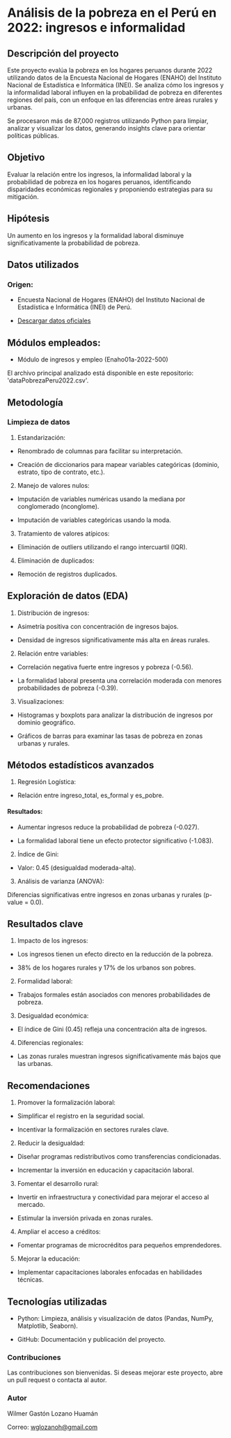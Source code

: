# Análisis de la pobreza en el Perú en 2022: ingresos e informalidad

## Descripción del proyecto

Este proyecto evalúa la pobreza en los hogares peruanos durante 2022 utilizando datos de la Encuesta Nacional de Hogares (ENAHO) del Instituto Nacional de Estadística e Informática (INEI). Se analiza cómo los ingresos y la informalidad laboral influyen en la probabilidad de pobreza en diferentes regiones del país, con un enfoque en las diferencias entre áreas rurales y urbanas.

Se procesaron más de 87,000 registros utilizando Python para limpiar, analizar y visualizar los datos, generando insights clave para orientar políticas públicas.

## Objetivo

Evaluar la relación entre los ingresos, la informalidad laboral y la probabilidad de pobreza en los hogares peruanos, identificando disparidades económicas regionales y proponiendo estrategias para su mitigación.

## Hipótesis

Un aumento en los ingresos y la formalidad laboral disminuye significativamente la probabilidad de pobreza.

## Datos utilizados

### Origen:

* Encuesta Nacional de Hogares (ENAHO) del Instituto Nacional de Estadística e Informática (INEI) de Perú.

* [Descargar datos oficiales](https://www.datosabiertos.gob.pe/dataset/encuesta-nacional-de-hogares-enaho-2022-instituto-nacional-de-estad%C3%ADstica-e-inform%C3%A1tica-%E2%80%93)

## Módulos empleados:

* Módulo de ingresos y empleo (Enaho01a-2022-500)

El archivo principal analizado está disponible en este repositorio: 'dataPobrezaPeru2022.csv'.

## Metodología

### Limpieza de datos

1. Estandarización:

* Renombrado de columnas para facilitar su interpretación.

* Creación de diccionarios para mapear variables categóricas (dominio, estrato, tipo de contrato, etc.).

2. Manejo de valores nulos:

* Imputación de variables numéricas usando la mediana por conglomerado (nconglome).

* Imputación de variables categóricas usando la moda.

3. Tratamiento de valores atípicos:

* Eliminación de outliers utilizando el rango intercuartil (IQR).

4. Eliminación de duplicados:

* Remoción de registros duplicados.

## Exploración de datos (EDA)

1. Distribución de ingresos:

* Asimetría positiva con concentración de ingresos bajos.

* Densidad de ingresos significativamente más alta en áreas rurales.

2. Relación entre variables:

* Correlación negativa fuerte entre ingresos y pobreza (-0.56).

* La formalidad laboral presenta una correlación moderada con menores probabilidades de pobreza (-0.39).

3. Visualizaciones:

* Histogramas y boxplots para analizar la distribución de ingresos por dominio geográfico.

* Gráficos de barras para examinar las tasas de pobreza en zonas urbanas y rurales.

## Métodos estadísticos avanzados

1. Regresión Logística:

*  Relación entre ingreso_total, es_formal y es_pobre.

#### Resultados:

  * Aumentar ingresos reduce la probabilidad de pobreza (-0.027).

  * La formalidad laboral tiene un efecto protector significativo (-1.083).

2. Índice de Gini:

* Valor: 0.45 (desigualdad moderada-alta).

3. Análisis de varianza (ANOVA):

Diferencias significativas entre ingresos en zonas urbanas y rurales (p-value = 0.0).

## Resultados clave

1. Impacto de los ingresos:

* Los ingresos tienen un efecto directo en la reducción de la pobreza.

* 38% de los hogares rurales y 17% de los urbanos son pobres.

2. Formalidad laboral:

* Trabajos formales están asociados con menores probabilidades de pobreza.

3. Desigualdad económica:

* El índice de Gini (0.45) refleja una concentración alta de ingresos.

4. Diferencias regionales:

* Las zonas rurales muestran ingresos significativamente más bajos que las urbanas.

## Recomendaciones

1. Promover la formalización laboral:

* Simplificar el registro en la seguridad social.

* Incentivar la formalización en sectores rurales clave.

2. Reducir la desigualdad:

* Diseñar programas redistributivos como transferencias condicionadas.

* Incrementar la inversión en educación y capacitación laboral.

3. Fomentar el desarrollo rural:

* Invertir en infraestructura y conectividad para mejorar el acceso al mercado.

* Estimular la inversión privada en zonas rurales.

4. Ampliar el acceso a créditos:

* Fomentar programas de microcréditos para pequeños emprendedores.

5. Mejorar la educación:

* Implementar capacitaciones laborales enfocadas en habilidades técnicas.

## Tecnologías utilizadas

* Python: Limpieza, análisis y visualización de datos (Pandas, NumPy, Matplotlib, Seaborn).

* GitHub: Documentación y publicación del proyecto.

### Contribuciones

Las contribuciones son bienvenidas. Si deseas mejorar este proyecto, abre un pull request o contacta al autor.

### Autor

Wilmer Gastón Lozano Huamán

Correo: wglozanoh@gmail.com
